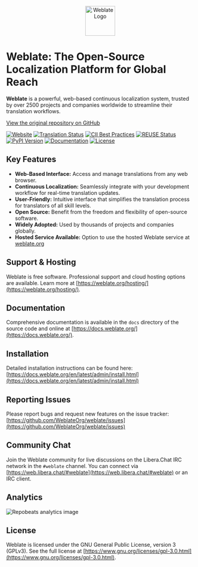 <!-- Weblate Logo -->
<p align="center">
  <a href="https://weblate.org/">
    <img src="https://s.weblate.org/cdn/Logo-Darktext-borders.png" alt="Weblate Logo" height="80">
  </a>
</p>

# Weblate: The Open-Source Localization Platform for Global Reach

**Weblate** is a powerful, web-based continuous localization system, trusted by over 2500 projects and companies worldwide to streamline their translation workflows.

[View the original repository on GitHub](https://github.com/WeblateOrg/weblate)

<!-- Badges - consider consolidating these -->
[![Website](https://img.shields.io/badge/website-weblate.org-blue.svg)](https://weblate.org/)
[![Translation Status](https://hosted.weblate.org/widget/weblate/svg-badge.svg)](https://hosted.weblate.org/engage/weblate/)
[![CII Best Practices](https://www.bestpractices.dev/projects/552/badge)](https://www.bestpractices.dev/en/projects/552)
[![REUSE Status](https://api.reuse.software/badge/github.com/WeblateOrg/weblate)](https://api.reuse.software/info/github.com/WeblateOrg/weblate)
[![PyPI Version](https://img.shields.io/pypi/v/weblate.svg)](https://pypi.org/project/Weblate/)
[![Documentation](https://readthedocs.org/projects/weblate/badge/)](https://docs.weblate.org/)
[![License](https://img.shields.io/github/license/WeblateOrg/weblate.svg)](https://github.com/WeblateOrg/weblate/blob/main/COPYING)

## Key Features

*   **Web-Based Interface:** Access and manage translations from any web browser.
*   **Continuous Localization:** Seamlessly integrate with your development workflow for real-time translation updates.
*   **User-Friendly:** Intuitive interface that simplifies the translation process for translators of all skill levels.
*   **Open Source:** Benefit from the freedom and flexibility of open-source software.
*   **Widely Adopted:** Used by thousands of projects and companies globally.
*   **Hosted Service Available:** Option to use the hosted Weblate service at [weblate.org](https://weblate.org/)

## Support & Hosting

Weblate is free software. Professional support and cloud hosting options are available.  Learn more at [https://weblate.org/hosting/](https://weblate.org/hosting/).

## Documentation

Comprehensive documentation is available in the `docs` directory of the source code and online at [https://docs.weblate.org/](https://docs.weblate.org/).

## Installation

Detailed installation instructions can be found here: [https://docs.weblate.org/en/latest/admin/install.html](https://docs.weblate.org/en/latest/admin/install.html)

## Reporting Issues

Please report bugs and request new features on the issue tracker: [https://github.com/WeblateOrg/weblate/issues](https://github.com/WeblateOrg/weblate/issues)

## Community Chat

Join the Weblate community for live discussions on the Libera.Chat IRC network in the `#weblate` channel.  You can connect via [https://web.libera.chat/#weblate](https://web.libera.chat/#weblate) or an IRC client.

## Analytics

<!-- Repobeats Analytics Image -->
<img src="https://repobeats.axiom.co/api/embed/e0cfcc1b19f13f78669d3a93ca26b59974faaa22.svg" alt="Repobeats analytics image">

## License

Weblate is licensed under the GNU General Public License, version 3 (GPLv3). See the full license at [https://www.gnu.org/licenses/gpl-3.0.html](https://www.gnu.org/licenses/gpl-3.0.html).
